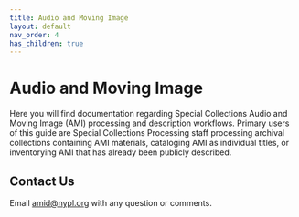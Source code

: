 ```yaml
---
title: Audio and Moving Image
layout: default
nav_order: 4
has_children: true
---
```


# Audio and Moving Image
Here you will find documentation regarding Special Collections Audio and Moving Image (AMI) processing and description workflows. Primary users of this guide are Special Collections Processing staff processing archival collections containing AMI materials, cataloging AMI as individual titles, or inventorying AMI that has already been publicly described.

## Contact Us
Email amid@nypl.org with any question or comments.